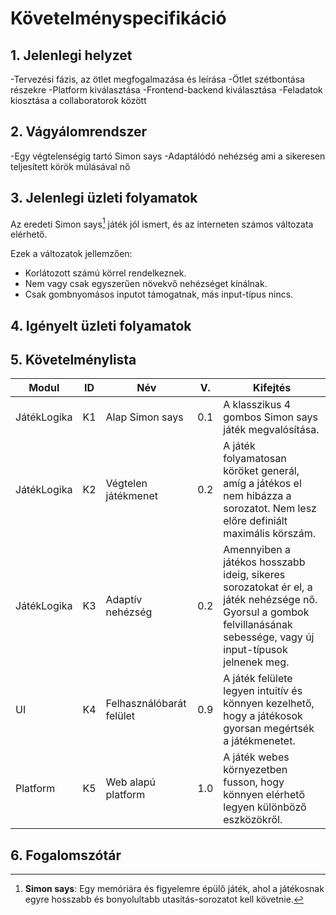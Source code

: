 # Követelményspecifikáció

## 1. Jelenlegi helyzet
-Tervezési fázis, az ötlet megfogalmazása és leírása
-Ötlet szétbontása részekre
-Platform kiválasztása
-Frontend-backend kiválasztása
-Feladatok kiosztása a collaboratorok között


## 2. Vágyálomrendszer
-Egy végtelenségig tartó Simon says
-Adaptálódó nehézség ami a sikeresen teljesített körök múlásával nő

## 3. Jelenlegi üzleti folyamatok
Az eredeti Simon says[^1] játék jól ismert, és az interneten számos változata elérhető.

Ezek a változatok jellemzően:
+ Korlátozott számú körrel rendelkeznek.
+ Nem vagy csak egyszerűen növekvő nehézséget kínálnak.
+ Csak gombnyomásos inputot támogatnak, más input-típus nincs.

## 4. Igényelt üzleti folyamatok

## 5. Követelménylista
| Modul | ID  | Név | V. | Kifejtés |
|-------|-----|-----|----|----------|
| JátékLogika | K1 | Alap Simon says | 0.1 | A klasszikus 4 gombos Simon says játék megvalósítása. |
| JátékLogika | K2 | Végtelen játékmenet | 0.2 | A játék folyamatosan köröket generál, amíg a játékos el nem hibázza a sorozatot. Nem lesz előre definiált maximális körszám. |
| JátékLogika | K3 | Adaptív nehézség | 0.2 | Amennyiben a játékos hosszabb ideig, sikeres sorozatokat ér el, a játék nehézsége nő. Gyorsul a gombok felvillanásának sebessége, vagy új input-típusok jelnenek meg. |
| UI | K4 | Felhasználóbarát felület | 0.9 | A játék felülete legyen intuitív és könnyen kezelhető, hogy a játékosok gyorsan megértsék a játékmenetet. |
| Platform | K5 | Web alapú platform | 1.0 | A játék webes környezetben fusson, hogy könnyen elérhető legyen különböző eszközökről. |

## 6. Fogalomszótár
[^1]: **Simon says**: Egy memóriára és figyelemre épülő játék, ahol a játékosnak egyre hosszabb és bonyolultabb utasítás-sorozatot kell követnie.